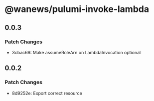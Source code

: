 # @wanews/pulumi-invoke-lambda

## 0.0.3

### Patch Changes

- 3cbac69: Make assumeRoleArn on LambdaInvocation optional

## 0.0.2

### Patch Changes

- 8d9252e: Export correct resource
